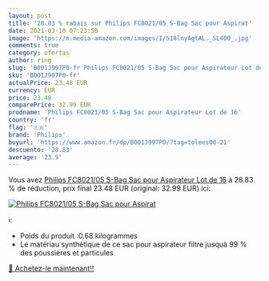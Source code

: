 ```yaml
---
layout: post
title: '28.83 % rabais sur Philips FC8021/05 S-Bag Sac pour Aspirat'
date: 2021-03-10 07:23:58
image: 'https://m.media-amazon.com/images/I/518lnyAgtAL._SL400_.jpg'
comments: true
category: ofertas
author: ring
slug: 'B001J997P0-fr Philips FC8021/05 S-Bag Sac pour Aspirateur Lot de 16'
sku: 'B001J997P0-fr'
actualPrice: 23.48 EUR
currency: EUR
price: 23.48
comparePrice: 32.99 EUR
prodname: 'Philips FC8021/05 S-Bag Sac pour Aspirateur Lot de 16'
country: 'fr'
flag: '🇫🇷'
brand: 'Philips'
buyurl: 'https://www.amazon.fr/dp/B001J997P0/?tag=tolees0d-21'
descuento: '28.83'
average: '23.5'
---
```


Vous avez [Philips FC8021/05 S-Bag Sac pour Aspirateur Lot de 16](https://www.amazon.fr/dp/B001J997P0/?tag=tolees0d-21)  à  28.83 % de réduction, prix final  23.48 EUR (original: 32.99 EUR) ici:

[![Philips FC8021/05 S-Bag Sac pour Aspirat](https://m.media-amazon.com/images/I/518lnyAgtAL._SL400_.jpg)](https://www.amazon.fr/dp/B001J997P0/?tag=tolees0d-21)

ℹ️:

- Poids du produit :0.68 kilogrammes
- Le matériau synthétique de ce sac pour aspirateur filtre jusquà 99 % des poussières et particules

[🛒 Achetez-le maintenant!!](https://www.amazon.fr/dp/B001J997P0/?tag=tolees0d-21)
